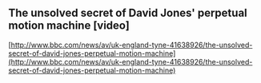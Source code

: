 ## The unsolved secret of David Jones' perpetual motion machine [video]
  
  [http://www.bbc.com/news/av/uk-england-tyne-41638926/the-unsolved-secret-of-david-jones-perpetual-motion-machine](http://www.bbc.com/news/av/uk-england-tyne-41638926/the-unsolved-secret-of-david-jones-perpetual-motion-machine)